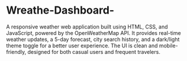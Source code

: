 # Wreathe-Dashboard-
A responsive weather web application built using HTML, CSS, and JavaScript, powered by the OpenWeatherMap API. It provides real-time weather updates, a 5-day forecast, city search history, and a dark/light theme toggle for a better user experience. The UI is clean and mobile-friendly, designed for both casual users and frequent travelers.
